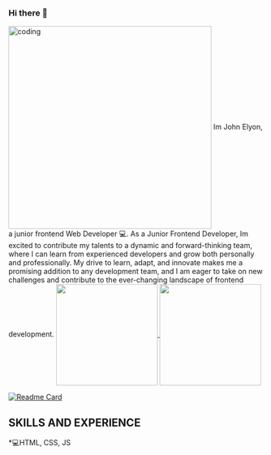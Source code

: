 ### Hi there 👋
<img align="center" alt="coding" width="400" src="https://i.pinimg.com/originals/85/04/77/850477fed08bfe98598082bcd309ce70.gif">
Im John Elyon, a junior frontend Web Developer 💻.
As a Junior Frontend Developer, Im excited to contribute my talents to a dynamic and forward-thinking team, where I can learn from experienced developers and grow both personally and professionally. My drive to learn, adapt, and innovate makes me a promising addition to any development team, and I am eager to take on new challenges and contribute to the ever-changing landscape of frontend development.

<a href="https://github.com/Lawani-EJ/github-readme-stats">
  <img height=200 align="center" src="https://github-readme-stats.vercel.app/api?username=Lawani-EJ&show_icons=true&theme=synthwave"
</a>
<a href="https://github.com/Lawani-EJ/github-readme-stats">
  <img height=200 align="center" src="https://github-readme-stats.vercel.app/api/top-langs/?username=Lawani-EJ&layout=compact"
</a>
  
<br>
  
[![Readme Card](https://github-readme-stats.vercel.app/api/pin/?username=Lawani-EJ&repo=Logical-Operations-Homepage)](https://github.com/Lawani-EJ/Logical-Operations-Homepage)

## SKILLS AND EXPERIENCE
*💻HTML, CSS, JS



